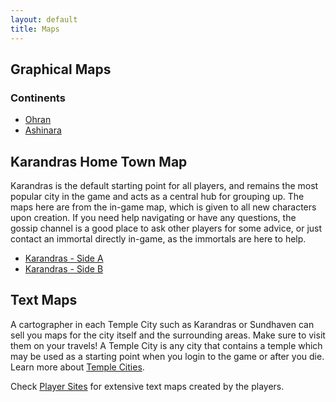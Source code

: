 ```yaml
---
layout: default
title: Maps
---
```

## Graphical Maps
### Continents
* [Ohran](../images/BurningMUD_Orhan.jpg)<br>
* [Ashinara](../images/BurningMUD_Ashinara.jpg)

## Karandras Home Town Map
Karandras is the default starting point for all players, and remains the most popular city in the game and acts as a central hub for grouping up. The maps here are from the in-game map, which is given to all new characters upon creation. If you need help navigating or have any questions, the gossip channel is a good place to ask other players for some advice, or just contact an immortal directly in-game, as the immortals are here to help.
* [Karandras - Side A](../images/karandras_map_side_a.png)
* [Karandras - Side B](../images/karandras_map_side_b.png)

## Text Maps
A cartographer in each Temple City such as Karandras or Sundhaven can sell you maps for the city itself and the surrounding areas. Make sure to visit them on your travels! A Temple City is any city that contains a temple which may be used as a starting point when you login to the game or after you die. Learn more about [Temple Cities](../help.markdown).

Check [Player Sites](../player_sites.markdown) for extensive text maps created by the players.